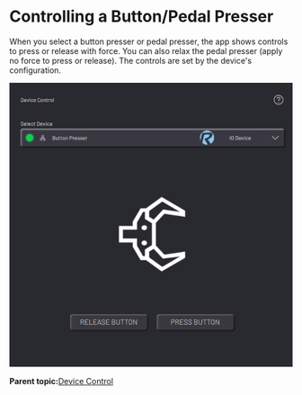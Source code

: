 # Controlling a Button/Pedal Presser

When you select a button presser or pedal presser, the app shows controls to press or release with force. You can also relax the pedal presser \(apply no force to press or release\). The controls are set by the device's configuration.

![](../Images/DeviceControls/ButtonPresser.png)

**Parent topic:**[Device Control](../DeviceControls/DeviceControlOverview.md)


